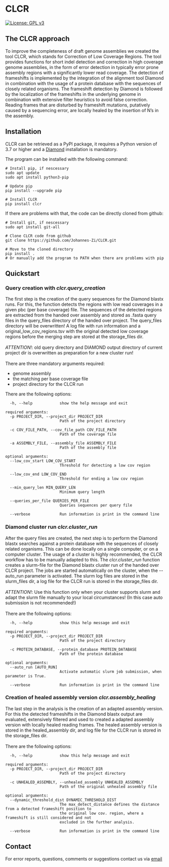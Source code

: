 # CLCR

[![License: GPL v3](https://img.shields.io/badge/License-GPLv3-blue.svg)](https://www.gnu.org/licenses/gpl-3.0)

## The CLCR approach
To improve the completeness of draft genome assemblies we created the tool CLCR, which stands for
Correction of Low Coverage Regions. The tool provides functions for short indel detection
and correction in high coverage genome assemblies, in the form of error detection in typically 
error prone assembly regions with a significantly lower read coverage. The detection
of frameshifts is implemented by the integration of the alignment tool Diamond in combination with 
the usage of a protein database with the sequences of closely related organisms.
The frameshift detection by Diamond is followed by the localization of the frameshifts in the
underlying genome in combination with extensive filter heuristics to avoid false correction.
Reading frames that are disturbed by frameshift mutations, putatively caused by a sequencing error,
are locally healed by the insertion of N’s in the assembly.

## Installation
CLCR can be retrieved as a PyPI package, it requires a Python version of 3.7 or higher and a 
[Diamond](https://github.com/bbuchfink/diamond) installation is mandatory. 

The program can be installed with the following command: <br />
```
# Install pip, if nescessary
sudo apt update
sudo apt install python3-pip

# Update pip
pip install --upgrade pip

# Install CLCR
pip install clcr
```
If there are problems with that, the code can be directly cloned from github:
```
# Install git, if nescessary
sudo apt install git-all

# Clone CLCR code from github
git clone https://github.com/Johannes-Zi/CLCR.git

# Move to the cloned directory
pip install .
# Or manually add the program to PATH when there are problems with pip
```
## Quickstart
### Query creation with *clcr.query_creation*
The first step is the creation of the query sequences for the Diamond 
blastx runs. For this, the function detects the regions with low read coverages in a given pbc (per base coverage) file. The
sequences of the detected regions are extracted from the handed over assembly and stored as .fasta query
files in the query_files directory of the handed over project. The query_files directory will be
overwritten! A log file with run information and a original_low_cov_regions.tsv with the original detected
low coverage regions before the merging step are stored at the storage_files dir. <br /> 
<br />
*ATTENTION!*: old query directory and DIAMOND output directory of current project dir is overwritten as preparation for a new cluster run!
<br /> 
<br /> 
There are three mandatory arguments required:
* genome assembly
* the matching per base coverage file
* project directory for the CLCR run

There are the following options:
```
  -h, --help            show the help message and exit

required arguments:
  -p PROJECT_DIR, --project_dir PROJECT_DIR
                        Path of the project directory
                        
  -c COV_FILE_PATH, --cov_file_path COV_FILE_PATH
                        Path of the coverage file
                        
  -a ASSEMBLY_FILE, --assembly_file ASSEMBLY_FILE
                        Path of the assembly file

optional arguments:
  --low_cov_start LOW_COV_START
                        Threshold for detecting a low cov region
                        
  --low_cov_end LOW_COV_END
                        Threshold for ending a low cov region
                        
  --min_query_len MIN_QUERY_LEN
                        Minimum query length
                        
  --queries_per_file QUERIES_PER_FILE
                        Queries sequences per query file
                        
  --verbose             Run information is print in the command line
```

### Diamond cluster run *clcr.cluster_run*
After the query files are created, the next step is to perform the
Diamond blastx searches against a protein database with the sequences 
of closely related organisms. This can be done locally on a single computer, 
or on a computer cluster. The usage of a cluster is highly recommended, the CLCR 
workflow has to be manually adapted to this. The *clcr.cluster_run* function creates a slurm-file for the Diamond blastx 
cluster run of the handed over CLCR project. 
The jobs are started automatically on the cluster, when the --auto_run parameter is activated. 
The slurm log files are stored in the slurm_files dir, a log file for the CLCR run is stored in 
the storage_files dir.<br />
<br />
*ATTENTION!*: Use this function only when your cluster supports slurm and adapt the slurm file manually 
to your local circumstances! (In this case auto submission is not recommended!)
<br />
<br />
There are the following options:
```
  -h, --help            show this help message and exit

required arguments:
  -p PROJECT_DIR, --project_dir PROJECT_DIR
                        Path of the project directory
                        
  -c PROTEIN_DATABASE, --protein_database PROTEIN_DATABASE
                        Path of the protein database

optional arguments:
  --auto_run [AUTO_RUN]
                        Activate automatic slurm job submission, when parameter is True.
  
  --verbose             Run information is print in the command line
```

### Creation of healed assembly version *clcr.assembly_healing*
The last step in the analysis is the creation of an adapted assembly
version. For this the detected frameshifts in the Diamond
blastx output are evaluated, extensively filtered and used to created a adapted assembly version with
locally healed reading frames. The healed assembly version is stored in the healed_assembly dir, and log
file for the CLCR run is stored in the storage_files dir.
<br />
<br />
There are the following options:
```
  -h, --help            show this help message and exit

required arguments:
  -p PROJECT_DIR, --project_dir PROJECT_DIR
                        Path of the project directory
                        
  -c UNHEALED_ASSEMBLY, --unhealed_assembly UNHEALED_ASSEMBLY
                        Path of the original unhealed assembly file

optional arguments:
  --dynamic_threshold_dist DYNAMIC_THRESHOLD_DIST
                        The max_detect_distance defines the distance from a detected frameshift position to
                        the original low cov. region, where a frameshift is still considered and not
                        excluded in the further analysis.
                        
  --verbose             Run information is print in the command line
```

## Contact
For error reports, questions, comments or suggestions contact us via [email](mailto:johannes.zieres@gmail.com)
